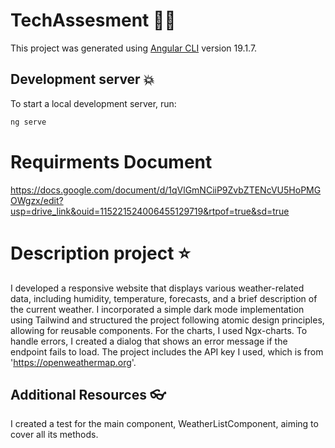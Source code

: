 # TechAssesment 🧑‍💻

This project was generated using [Angular CLI](https://github.com/angular/angular-cli) version 19.1.7.

## Development server 💥

To start a local development server, run:

```bash
ng serve
```
# Requirments Document 

https://docs.google.com/document/d/1qVlGmNCiiP9ZvbZTENcVU5HoPMGOWgzx/edit?usp=drive_link&ouid=115221524006455129719&rtpof=true&sd=true

# Description project ⭐

I developed a responsive website that displays various weather-related data, including humidity, temperature, forecasts, and a brief description of the current weather.
I incorporated a simple dark mode implementation using Tailwind and structured the project following atomic design principles, allowing for reusable components.
For the charts, I used Ngx-charts.
To handle errors, I created a dialog that shows an error message if the endpoint fails to load.
The project includes the API key I used, which is from 'https://openweathermap.org'.

## Additional Resources 👓

I created a test for the main component, WeatherListComponent, aiming to cover all its methods.
